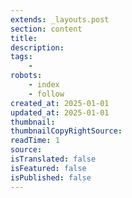```yaml
---
extends: _layouts.post
section: content
title: 
description: 
tags:
    - 
robots: 
    - index
    - follow
created_at: 2025-01-01
updated_at: 2025-01-01
thumbnail: 
thumbnailCopyRightSource:
readTime: 1
source: 
isTranslated: false
isFeatured: false
isPublished: false
---
```

